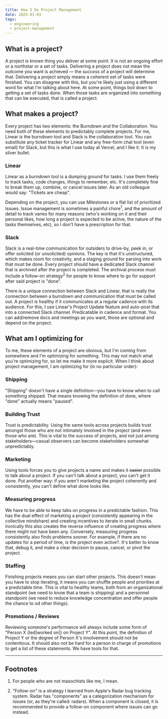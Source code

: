 ```yaml
---
title: How I Do Project Management
date: 2025-01-03
tags:
  - engineering
  - project-management
---
```


## What is a project?

A project is known thing you deliver at some point. It is not an ongoing effort
or a northstar or a set of tasks. Delivering a project does not mean the outcome
you want is achieved — the _success_ of a project will determine that.
Delivering a project simply means a coherent set of tasks were finished. You can
disagree with this, but you're likely just using a different word for what I'm
talking about here. At some point, things boil down to getting a set of tasks
done. When those tasks are organized into something that can be executed, that
is called a project.

## What makes a project?

Every project has two elements: the Burndown and the Collaboration. You need
both of these elements to predictably complete projects. For me, Linear is the
burndown tool and Slack is the collaboration tool. You can substitute any ticket
tracker for Linear and any free-form chat tool (even email) for Slack, but this
is what I use today at Vercel, and I like it. It is my silver bullet.

### Linear

Linear as a burndown tool is a dumping ground for tasks. I use them freely to
track tasks, code changes, things to remember, etc. It's completely fine to
break them up, combine, or cancel issues later. As an old colleague would say:
"Tickets are cheap".

Depending on the project, you can use Milestones or a flat list of prioritized
Issues. Issue management is sometimes a painful chore<sup>1</sup>, and the
amount of detail to track varies for many reasons (who's working on it and their
personal likes, how long a project is expected to be active, the nature of the
tasks themselves, etc), so I don't have a prescription for that.

### Slack

Slack is a real-time communication for outsiders to drive-by, peek in, or offer
solicited (or unsolicited) opinions. The key is that it's unstructured, which
makes room for creativity, and a staging ground for parsing into work that must
be done. Every project should have a dedicated Slack channel that is archived
after the project is completed. The archival process must include a follow-on
strategy<sup>2</sup> for people to know where to go for support after said
project is "done".

There is a unique connection between Slack and Linear, that is really the
connection between a burndown and communication that must be called out. A
project is healthy if it communicates at a regular cadence with its audience.
For this, I use Linear's Project Update feature and auto-post that into a
connected Slack channel. Predicatable in cadence and format. You can add/remove
docs and meetings as you want, those are optional and depend on the project.

## What am I optimizing for

To me, these elements of a project are obvious, but I'm coming from somewhere
and I'm optimizing for something. This may not match what you're optimizing for,
so let me make it more explicit. When I think about project management, I am
optimizing for (in no particular order):

### Shipping

"Shipping" doesn't have a single definition&mdash;you have to know when to call
something shipped. That means knowing the definition of done, where "done"
actually means "paused".

### Building Trust

Trust is predictability. Using the same tools across projects builds trust
amongst those who are not intimately involved in the project (and even those who
are). This is vital to the success of projects, and not just among
stakeholders&mdash;casual observers can become stakeholders somewhat
unpredictably.

### Marketing

Using tools forces you to give projects a name and makes it ~~easier~~ possible
to talk about a project. If you can't talk about a project, you can't get it
done. Put another way: if you aren't marketing the project coherently and consistently,
you can't define what done looks like.

### Measuring progress

We have to be able to keep tabs on progress in a predictable fashion. This has
the dual effect of marketing a project (consistently appearing in the collective
mindshare) and creating incentives to iterate in small chunks. Ironically this
also creates the reverse influence of creating progress where there might not
have been any. Conversely, measuring progress consistently also finds problems
sooner. For example, if there are no updates for a period of time, is the
project even active?. It's better to know that, debug it, and make a clear
decision to pause, cancel, or pivot the project.

### Staffing

Finishing projects means you can start other projects. This doesn't mean you
have to stop iterating, it means you can shuffle people and priorities at a
predictable time. This is vital to healthy teams, both from an organizational
standpoint (we need to know that a team is shipping) and a personnel standpoint
(we need to reduce knowledge concentration and offer people the chance to od
other things).

### Promotions / Reviews

Reviewing someone's performance will always include some form of "Person X
{led|worked on|} on Project Y". At this point, the definition of Project Y or
the degree of Person X's involvement should not be contentious. It should also
not be hard for a person in charge of promotions to get a list of these
statements. We have tools for that.

---

## Footnotes

1. For people who are not masochists like me, I mean.

2. "Follow-on" is a strategy I learned from Apple's Radar bug tracking system.
   Radar has "components" as a categorization mechanism for issues (or, as
   they're called: radars). When a component is closed, it is recommended to
   provide a follow-on component where issues can go instead.
